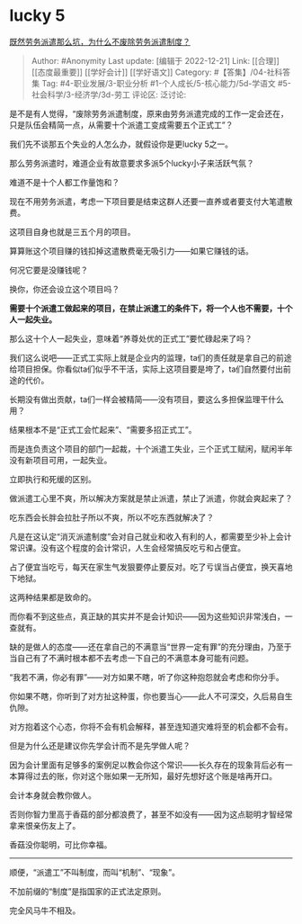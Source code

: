 # lucky 5
[既然劳务派遣那么坑，为什么不废除劳务派遣制度？](https://www.zhihu.com/question/438240126/answer/2809640699)

> Author: #Anonymity
> Last update: [编辑于 2022-12-21]
> Link: [[合理]] [[态度最重要]] [[学好会计]] [[学好语文]]
> Category: #【答集】/04-社科答集
> Tag: #4-职业发展/3-职业分析 #1-个人成长/5-核心能力/5d-学语文 #5-社会科学/3-经济学/3d-劳工
> 评论区:
> 泛讨论:

是不是有人觉得，“废除劳务派遣制度，原来由劳务派遣完成的工作一定会还在，只是队伍会精简一点，从需要十个派遣工变成需要五个正式工”？

我们先不谈那五个失业的人怎么办，就假设你是更lucky 5之一。

那么劳务派遣时，难道企业有故意要求多派5个lucky小子来活跃气氛？

难道不是十个人都工作量饱和？

现在不用劳务派遣，考虑一下项目要是结束这群人还要一直养或者要支付大笔遣散费。

这项目自身也就是三五个月的项目。

算算账这个项目赚的钱扣掉这遣散费毫无吸引力——如果它赚钱的话。

何况它要是没赚钱呢？

换你，你还会设立这个项目吗？

**需要十个派遣工做起来的项目，在禁止派遣工的条件下，将一个人也不需要，十个人一起失业。**

那么这十个人一起失业，意味着“养尊处优的正式工”要忙碌起来了吗？

我们这么说吧——正式工实际上就是企业内的监理，ta们的责任就是拿自己的前途给项目担保。你看似ta们似乎不干活，实际上这项目要是垮了，ta们自然要付出前途的代价。

长期没有做出贡献，ta们一样会被精简——没有项目，要这么多担保监理干什么用？

结果根本不是“正式工会忙起来”、“需要多招正式工”。

而是连负责这个项目的部门一起裁，十个派遣工失业，三个正式工赋闲，赋闲半年没有新项目可用，一起失业。

立即执行和死缓的区别。

做派遣工心里不爽，所以解决方案就是禁止派遣，禁止了派遣，你就会爽起来了？

吃东西会长胖会拉肚子所以不爽，所以不吃东西就解决了？

凡是在这认定“消灭派遣制度”会对自己就业和收入有利的人，都需要至少补上会计常识课。没有这个程度的会计常识，人生会经常搞反吃亏和占便宜。

占了便宜当吃亏，每天在家生气发狠要停止要反对。吃了亏误当占便宜，换天喜地下地狱。

这两种结果都是致命的。

而你看不到这些点，真正缺的其实并不是会计知识——因为这些知识非常浅白，一查就有。

缺的是做人的态度——还在拿自己的不满意当“世界一定有罪”的充分理由，乃至于当自己有了不满时根本都不去考虑一下自己的不满意本身可能有问题。

“我若不满，你必有罪”——对方如果不瞎，听了你这种抱怨就会考虑和你分手。

你如果不瞎，你听到了对方扯这种蛋，你也要当心——此人不可深交，久后易自生仇隙。

对方抱着这个心态，你将不会有机会解释，甚至连知道灾难将至的机会都不会有。

但是为什么还是建议你先学会计而不是先学做人呢？

因为会计里面有足够多的案例足以教会你这个常识——长久存在的现象背后必有一本算得过去的账，你对这个账如果一无所知，最好先想好这个账是啥再开口。

会计本身就会教你做人。

否则你智力里高于香菇的部分都浪费了，甚至不如没有——因为这点聪明才智经常拿来恨亲伤友上了。

香菇没你聪明，可比你幸福。

---

顺便，“派遣工”不叫制度，而叫“机制”、“现象”。

不加前缀的“制度”是指国家的正式法定原则。

完全风马牛不相及。
